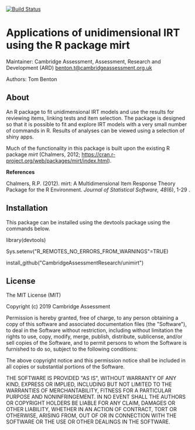 [![Build Status](https://travis-ci.com/CambridgeAssessmentResearch/unimirt.svg?branch=master)](https://travis-ci.com/CambridgeAssessmentResearch/unimirt)

# Applications of unidimensional IRT using the R package mirt

Maintainer: Cambridge Assessment, Assessment, Research and Development (ARD) <benton.t@cambridgeassessment.org.uk>

Authors: Tom Benton

## About

An R package to fit unidimensional IRT models and use the results for reviewing items, linking tests and item selection.
The package is designed so that it is possible to fit and explore IRT models with a very small number of commands
in R. Results of analyses can be viewed using a selection of shiny apps.

Much of the functionality in this package is built upon the existing R package *mirt* (Chalmers, 2012; https://cran.r-project.org/web/packages/mirt/index.html).  

**References**

Chalmers, R.P. (2012). mirt: A Multidimensional Item Response Theory Package for the R Environment. 
*Journal of Statistical Software, 48*(6), 1-29 .

## Installation
This package can be installed using the devtools package using the commands below.



library(devtools)

Sys.setenv("R_REMOTES_NO_ERRORS_FROM_WARNINGS"=TRUE)

install_github("CambridgeAssessmentResearch/unimirt")


## License

The MIT License (MIT)

Copyright (c) 2019 Cambridge Assessment

Permission is hereby granted, free of charge, to any person obtaining a copy
of this software and associated documentation files (the "Software"), to deal
in the Software without restriction, including without limitation the rights
to use, copy, modify, merge, publish, distribute, sublicense, and/or sell
copies of the Software, and to permit persons to whom the Software is
furnished to do so, subject to the following conditions:

The above copyright notice and this permission notice shall be included in
all copies or substantial portions of the Software.

THE SOFTWARE IS PROVIDED "AS IS", WITHOUT WARRANTY OF ANY KIND, EXPRESS OR
IMPLIED, INCLUDING BUT NOT LIMITED TO THE WARRANTIES OF MERCHANTABILITY,
FITNESS FOR A PARTICULAR PURPOSE AND NONINFRINGEMENT. IN NO EVENT SHALL THE
AUTHORS OR COPYRIGHT HOLDERS BE LIABLE FOR ANY CLAIM, DAMAGES OR OTHER
LIABILITY, WHETHER IN AN ACTION OF CONTRACT, TORT OR OTHERWISE, ARISING FROM,
OUT OF OR IN CONNECTION WITH THE SOFTWARE OR THE USE OR OTHER DEALINGS IN
THE SOFTWARE.

